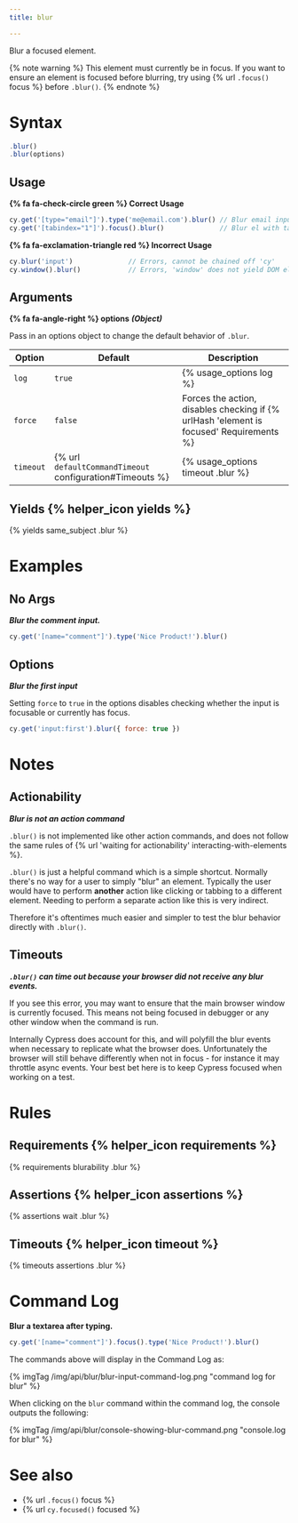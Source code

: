 ```yaml
---
title: blur

---
```


Blur a focused element.

{% note warning %}
This element must currently be in focus. If you want to ensure an element is focused before blurring, try using {% url `.focus()` focus %} before `.blur()`.
{% endnote %}

# Syntax

```javascript
.blur()
.blur(options)
```

## Usage

**{% fa fa-check-circle green %} Correct Usage**

```javascript
cy.get('[type="email"]').type('me@email.com').blur() // Blur email input
cy.get('[tabindex="1"]').focus().blur()              // Blur el with tabindex
```

**{% fa fa-exclamation-triangle red %} Incorrect Usage**

```javascript
cy.blur('input')              // Errors, cannot be chained off 'cy'
cy.window().blur()            // Errors, 'window' does not yield DOM element
```

## Arguments

**{% fa fa-angle-right %} options**  ***(Object)***

Pass in an options object to change the default behavior of `.blur`.

Option | Default | Description
--- | --- | ---
`log` | `true` | {% usage_options log %}
`force` | `false` | Forces the action, disables checking if {% urlHash 'element is focused' Requirements %}
`timeout` | {% url `defaultCommandTimeout` configuration#Timeouts %} | {% usage_options timeout .blur %}

## Yields {% helper_icon yields %}

{% yields same_subject .blur %}

# Examples

## No Args

***Blur the comment input.***

```javascript
cy.get('[name="comment"]').type('Nice Product!').blur()
```

## Options

***Blur the first input***

Setting `force` to `true` in the options disables checking whether the input is focusable or currently has focus.

```javascript
cy.get('input:first').blur({ force: true })
```

# Notes

## Actionability

***Blur is not an action command***

`.blur()` is not implemented like other action commands, and does not follow the same rules of {% url 'waiting for actionability' interacting-with-elements %}.

`.blur()` is just a helpful command which is a simple shortcut. Normally there's no way for a user to simply "blur" an element. Typically the user would have to perform **another** action like clicking or tabbing to a different element. Needing to perform a separate action like this is very indirect.

Therefore it's oftentimes much easier and simpler to test the blur behavior directly with `.blur()`.

## Timeouts

***`.blur()` can time out because your browser did not receive any blur events.***

If you see this error, you may want to ensure that the main browser window is currently focused. This means not being focused in debugger or any other window when the command is run.

Internally Cypress does account for this, and will polyfill the blur events when necessary to replicate what the browser does. Unfortunately the browser will still behave differently when not in focus - for instance it may throttle async events. Your best bet here is to keep Cypress focused when working on a test.

# Rules

## Requirements {% helper_icon requirements %}

{% requirements blurability .blur %}

## Assertions {% helper_icon assertions %}

{% assertions wait .blur %}

## Timeouts {% helper_icon timeout %}

{% timeouts assertions .blur %}

# Command Log

**Blur a textarea after typing.**

```javascript
cy.get('[name="comment"]').focus().type('Nice Product!').blur()
```

The commands above will display in the Command Log as:

{% imgTag /img/api/blur/blur-input-command-log.png "command log for blur" %}

When clicking on the `blur` command within the command log, the console outputs the following:

{% imgTag /img/api/blur/console-showing-blur-command.png "console.log for blur" %}

# See also

- {% url `.focus()` focus %}
- {% url `cy.focused()` focused %}
